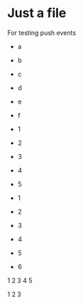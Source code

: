 Just a file
===========

For testing push events

- a
- b
- c
- d
- e
- f


- 1
- 2
- 3
- 4
- 5

- 1
- 2
- 3
- 4
- 5
- 6

1
2
3
4
5

1
2
3
